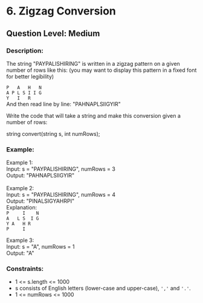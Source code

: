 # 6. Zigzag Conversion
## Question Level: Medium
### Description:
The string "PAYPALISHIRING" is written in a zigzag pattern on a given number of rows like this: (you may want to display this pattern in a fixed font for better legibility)

``P   A   H   N``<br>
``A P L S I I G``<br>
``Y   I   R``<br>
And then read line by line: "PAHNAPLSIIGYIR"

Write the code that will take a string and make this conversion given a number of rows:

string convert(string s, int numRows);

### Example:
Example 1:<br>
Input: s = "PAYPALISHIRING", numRows = 3<br>
Output: "PAHNAPLSIIGYIR"<br>
<br>
Example 2:<br>
Input: s = "PAYPALISHIRING", numRows = 4<br>
Output: "PINALSIGYAHRPI"<br>
Explanation:<br>
``P     I    N``<br>
``A   L S  I G``<br>
``Y A   H R``<br>
``P     I``<br>

Example 3:<br>
Input: s = "A", numRows = 1<br>
Output: "A"<br>


### Constraints:
- 1 <= s.length <= 1000
- s consists of English letters (lower-case and upper-case), ``','`` and ``'.'``.
- 1 <= numRows <= 1000